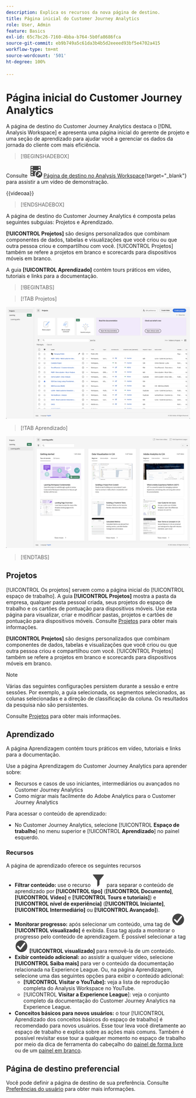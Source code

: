 ```yaml
---
description: Explica os recursos da nova página de destino.
title: Página inicial do Customer Journey Analytics
role: User, Admin
feature: Basics
exl-id: 65c7bc26-7160-4bba-b764-5b0fa8686fca
source-git-commit: eb9b749a5c61da3b4b5d2eeeed93bf5e4702a415
workflow-type: tm+mt
source-wordcount: '501'
ht-degree: 100%

---
```


# Página inicial do Customer Journey Analytics

A página de destino do Customer Journey Analytics destaca o [!DNL Analysis Workspace] e apresenta uma página inicial do gerente de projeto e uma seção de aprendizado para ajudar você a gerenciar os dados da jornada do cliente com mais eficiência.


>[!BEGINSHADEBOX]

Consulte ![VideoCheckedOut](/help/assets/icons/VideoCheckedOut.svg) [Página de destino no Analysis Workspace](https://video.tv.adobe.com/v/3409141/?captions=por_br&quality=12&learn=on){target="_blank"} para assistir a um vídeo de demonstração.

{{videoaa}}

>[!ENDSHADEBOX]


A página de destino do Customer Journey Analytics é composta pelas seguintes subguias: Projetos e Aprendizado.

**[!UICONTROL Projetos]** são designs personalizados que combinam componentes de dados, tabelas e visualizações que você criou ou que outra pessoa criou e compartilhou com você. [!UICONTROL Projetos] também se refere a projetos em branco e scorecards para dispositivos móveis em branco.

A guia **[!UICONTROL Aprendizado]** contém tours práticos em vídeo, tutoriais e links para a documentação.

>[!BEGINTABS]

>[!TAB Projetos]

![Página de destino dos projetos](assets/landing-projects.png)

>[!TAB Aprendizado]

![Página de destino Aprendizado](assets/landing-learning.png)


>[!ENDTABS]

## Projetos

[!UICONTROL Os projetos] servem como a página inicial do [!UICONTROL espaço de trabalho]. A guia **[!UICONTROL Projetos]** mostra a pasta da empresa, qualquer pasta pessoal criada, seus projetos do espaço de trabalho e os cartões de pontuação para dispositivos móveis. Use esta página para visualizar, criar e modificar pastas, projetos e cartões de pontuação para dispositivos móveis. Consulte [Projetos](/help/analysis-workspace/build-workspace-project/freeform-overview.md) para obter mais informações.


**[!UICONTROL Projetos]** são designs personalizados que combinam componentes de dados, tabelas e visualizações que você criou ou que outra pessoa criou e compartilhou com você. [!UICONTROL Projetos] também se refere a projetos em branco e scorecards para dispositivos móveis em branco.

>[!NOTE]
>
>Várias das seguintes configurações persistem durante a sessão e entre sessões. Por exemplo, a guia selecionada, os segmentos selecionados, as colunas selecionadas e a direção de classificação da coluna. Os resultados da pesquisa não são persistentes.

Consulte [Projetos](/help/analysis-workspace/build-workspace-project/freeform-overview.md) para obter mais informações.

<!--

### Customize table columns

To customize column widths, drag the vertical bar that separates each column. 

To add or remove columns from the list of projects, click the column icon (![Landing all](assets/select-column.png) ) in the top-right, then select or deselect column titles. 

The available columns are:

| Column name | Description | 
|---------|----------|
| [!UICONTROL **Name**] | Identifies the name of the project. |
| [!UICONTROL **Type**] | Indicates whether this type is a Workspace project, a Mobile scorecard, or a folder. |
| [!UICONTROL **Tags**] | Tags projects to organize them into groups. | 
| [!UICONTROL **Scheduled**] | Set to [!UICONTROL On] when a project is scheduled or [!UICONTROL Off] when it is not. Clicking the [!UICONTROL On] link lets you see information about the scheduled project. You can also [edit the project schedule](/help/analysis-workspace/export/t-schedule-report.md) if you are the project owner. |
| [!UICONTROL **Project role**] | Identifies the project roles: whether you are the project Owner and whether you have permissions to Edit or Duplicate the project. |
| [!UICONTROL **Report suite**] | Identifies the Report Suites that are associated with the project.<br>Tables and visualizations within a panel derive data from the report suite selected in the top right of the panel. The report suite also determines what components are available in the left rail. Within a project, you can use one or many report suites depending on your analysis use cases. The list of report suites is sorted on relevance. Adobe defines relevance based on how recently and frequently the suite has been used by the current user, and how frequently the suite is used within the organization. |
| [!UICONTROL **Owner**] | Identifies the person who created the project. |
| [!UICONTROL **Shared With**] | Shows who the project is currently shared with. |
| [!UICONTROL **Last Modified**] | The date and time when the project was last modified. |
| [!UICONTROL **Last Opened**] | Identifies the date that a project was last opened by the user who is currently viewing the Projects page. |
| [!UICONTROL **Last Used**] | Helps determine whether a project is valuable to users in your organization by showing the date and time when the project was last opened by any user within the organization.<p>Consider the following when viewing this column:</p><ul><li>Usage information is available starting in September 2023.</li><li>This column is available only to system administrators.</li></ul> |
| [!UICONTROL **Project ID**] | Can be used for debugging projects. |
| [!UICONTROL **Longest Date Range**] | Longer date ranges increase project complexity and may increase processing and load times. |
| [!UICONTROL **Number of queries**] | The total number of requests made to Analytics when the project loads. A higher number of project queries increases project complexity and may increase processing and load times. This data is available only after a project has loaded or a scheduled project was sent. |
| [!UICONTROL **Location**] | Shows the folder where the project is located. |

### Other UI elements on the Projects page

| UI element | Definition |
| --- | --- |
| Edit preferences | Lets you [!UICONTROL View Tutorials], and [Edit user preferences](/help/analysis-workspace/user-preferences.md). |
| [!UICONTROL Create new] | Opens the project modal where you can create a Workspace project or a Mobile scorecard or open a company template.  |
| [!UICONTROL Show less<br> Show more] | Toggles between not showing and showing the banner: ![Top banner](assets/top-banner.png) |
| [!UICONTROL Workspace project] | Creates a blank [Workspace project](/help/analysis-workspace/home.md) for you to  design and build. |
| [!UICONTROL Mobile scorecard] | Creates a blank [mobile scorecard](https://experienceleague.adobe.com/docs/analytics/analyze/mobapp/curator.html?lang=pt-BR) for you to design and build. |
| [!UICONTROL Open Training Tutorial] | Opens the Workspace training tutorial that guides you through the process of building a new starter project in a step-by-step tutorial.|
| [!UICONTROL Open release notes] | Opens the Adobe Analytics section of the latest Adobe Experience Cloud release notes. |
| Filter icon | Filters by tags, report suites, owners, types, and other filters (Mine, Shared with me, Favorites, and Approved)  |
| Search bar | Searches all columns in the table. |
| Selection box | Selects one or more projects to display the project management actions you can perform: **Delete**, **Share**, **Rename**, **Copy**, **Unpin**, **Move Up**, **Move Down**, **Tag**, **Approve**, **Export CSV**, and **Move to**. You may not have permissions to perform all listed actions. |
| [!UICONTROL Favorites] | Adds a star next to a favorite project or folder that can be used as a filter. |
| [!UICONTROL Name] | Identifies the name of the project. |
| Pin icon | Pins items so they always appear at the top of your list but you can re-adjust the order by moving them up or down in the order. Use the ellipsis option menu and select **Move Up** or **Move down** in the list. |
| Info (i) icon | Displays the following information about a project: Type, Project Role, Owner, Description, and who it is shared with. It also indicates who can [edit or duplicate](/help/analysis-workspace/curate-share/share-projects.md) this project. |
| Ellipsis (...) | Displays the project management actions you can perform: **Delete**, **Share**, **Rename**, **Copy**, **Unpin**, **Move Up**, **Move Down**, **Tag**, **Approve**, **Export CSV**, and **Move to**. You may not have permissions to perform all listed actions. |
| SHOW: Folders & Projects or All Projects | Changes the view setting on the table to show folders and projects according to your folder organization **or** show all of your projects in an unorganized list. |
| < (Back button) | Returns you to your most recent landing page configuration in a Workspace project or a report. The page configuration you had when you left the landing page will persist when you return. |

-->

## Aprendizado

A página Aprendizagem contém tours práticos em vídeo, tutoriais e links para a documentação.

Use a página Aprendizagem do Customer Journey Analytics para aprender sobre:

* Recursos e casos de uso iniciantes, intermediários ou avançados no Customer Journey Analytics
* Como migrar mais facilmente do Adobe Analytics para o Customer Journey Analytics

Para acessar o conteúdo de aprendizado:

* No Customer Journey Analytics, selecione [!UICONTROL **Espaço de trabalho**] no menu superior e [!UICONTROL **Aprendizado**] no painel esquerdo.

### Recursos

A página de aprendizado oferece os seguintes recursos

* **Filtrar conteúdo:** use o recurso ![Filtrar](/help/assets/icons/Filter.svg) para separar o conteúdo de aprendizado por **[!UICONTROL tipo]** (**[!UICONTROL Documento]**, **[!UICONTROL Vídeo]** e **[!UICONTROL Tours e tutoriais]**) e **[!UICONTROL nível de experiência]** (**[!UICONTROL Iniciante]**, **[!UICONTROL Intermediário]** ou **[!UICONTROL Avançado]**).
* **Monitorar progresso:** após selecionar um conteúdo, uma tag de ![Marca de seleção de círculo](/help/assets/icons/CheckmarkCircle.svg) **[!UICONTROL visualizado]** é exibida. Essa tag ajuda a monitorar o progresso pelo conteúdo de aprendizagem. É possível selecionar a tag ![Marca de seleção de círculo](/help/assets/icons/CheckmarkCircle.svg) **[!UICONTROL visualizado]** para removê-la de um conteúdo.
* **Exibir conteúdo adicional:** ao assistir a qualquer vídeo, selecione **[!UICONTROL Saiba mais]** para ver o conteúdo da documentação relacionada na Experience League. Ou, na página Aprendizagem, selecione uma das seguintes opções para exibir o conteúdo adicional:
   * **[!UICONTROL Visitar o YouTube]:** veja a lista de reprodução completa do Analysis Workspace no YouTube.
   * [!UICONTROL **Visitar a Experience League**]: veja o conjunto completo da documentação do Customer Journey Analytics na Experience League.
* **Conceitos básicos para novos usuários:** o tour [!UICONTROL Aprendizado dos conceitos básicos do espaço de trabalho] é recomendado para novos usuários. Esse tour leva você diretamente ao espaço de trabalho e explica sobre as ações mais comuns. Também é possível revisitar esse tour a qualquer momento no espaço de trabalho por meio da dica de ferramenta do cabeçalho do [painel de forma livre](/help/analysis-workspace/c-panels/freeform-panel.md) ou de um [painel em branco](/help/analysis-workspace/c-panels/blank-panel.md).

## Página de destino preferencial

Você pode definir a página de destino de sua preferência. Consulte [Preferências do usuário](/help/analysis-workspace/user-preferences.md#general-preferences) para obter mais informações.

<!--
## Landing page FAQ {#landing-faq}

| Question | Answer |
| --- | --- |
| Does the work I do in the beta program UI carry over to the production [!UICONTROL Workspace] experience? | Yes, any work done in the beta carries over to the old/current [!UICONTROL Workspace] experience. |
| Is there a maximum number of projects I can pin? | No, there is no limit on the number of projects you can pin. |
| Can admins designate this landing page for their users? | No, admins cannot designate the landing page on behalf of users. Individual users must turn on the toggle themselves. |
| Are all reports that currently exist in [!DNL Reports & Analytics] still available? | No, the following reports were phased out, based on overall usage data: <ul><li>Any custom eVars/props/events/classifications<li>My Recommended Reports</li><li>Hourly/Daily/Weekly/Monthly/Quarterly/Yearly unique visitors</li><li>DailyWeekly/Monthly/Quarterly/Yearly unique customers</li><li>Action name depth</li><li>Action name summary</li><li>Add dashboard</li><li>Age</li><li>Audio support</li><li>Billing information</li><li>Clicks to page</li><li>Color depth</li><li>Cookie support</li><li>Cookies</li><li>Connection types</li><li>Creative elements</li><li>Credit card type</li><li>Cross sell</li><li>Custom event funnels</li><li>Custom links</li><li>Customer ID</li><li>Day of week</li><li>Entry action name</li><li>Exit action name</li><li>Exit links</li><li>Fallout</li><li>File downloads</li><li>Find in store</li><li>Full paths</li><li>Gender</li><li>Hit ype VISTA rule</li><li>Image support</li><li>Java</li><li>JavaScript</li><li>JavaScript version</li><li>Manage bookmarks</li><li>Manage dashboards</li><li>Monitor color depth</li><li>Monitor resolutions</li><li>Newsletter signups</li><li>Next action name</li><li>Next action name flow</li><li>Null searches</li><li>Operating system</li><li>Order review</li><li>Page of day</li><li>Pages not found</li><li>Pathfinder</li><li>Path length</li><li>Previous action name</li><li>Previous action name flow</li><li>Product activity</li><li>Product cost</li><li>Product department</li><li>Product inventory category</li><li>Product name</li><li>Product reviews</li><li>Product season</li><li>Product shares</li><li>Product zooms</li><li>Reload</li><li>Searches</li><li>Servers</li><li>Single page visits</li><li>Shipping information</li><li>Site hierarchy</li><li>Social mentions</li><li>Time of day</li><li>Time spent on action name</li><li>Video support</li><li>Visitor state</li></ul> | 
-->

